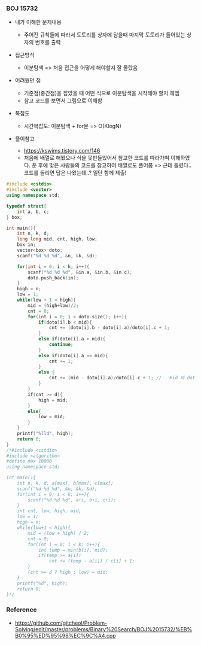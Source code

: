### BOJ 15732

- 내가 이해한 문제내용
	- 주어진 규칙들에 따라서 도토리를 상자에 담을때 마지막 도토리가 들어있는 상자의 번호를 출력


- 접근방식
	- 이분탐색 => 처음 접근을 어떻게 해야할지 잘 몰랐음


- 어려웠던 점
	- 기준점(중간점)을 잡았을 때 어떤 식으로 이분탐색을 시작해야 할지 헤멤
	- 참고 코드를 보면서 그림으로 이해함


- 복잡도
	- 시간복잡도: 이분탐색 + for문 => O(KlogN)
	
	
- 풀이참고
	- https://kswims.tistory.com/146
	- 처음에 배열로 해봤으나 식을 못만들었어서 참고한 코드를 따라가며 이해하였다. 푼 후에 맞은 사람들의 코드를 참고하여 배열로도 풀어봄 => 근데 틀렸다.. 코드를 돌리면 답은 나왔는데..? 일단 함께 제출!
  
  
  
``` cpp
#include <cstdio>
#include <vector>
using namespace std;

typedef struct{
    int a, b, c;
} box;

int main(){
    int n, k, d;
    long long mid, cnt, high, low;
    box in;
    vector<box> doto;
    scanf("%d %d %d", &n, &k, &d);

    for(int i = 0; i < k; i++){
        scanf("%d %d %d", &in.a, &in.b, &in.c);
        doto.push_back(in);
    }
    high = n;
    low = 1;
    while(low + 1 < high){
        mid = (high+low)/2;
        cnt = 0;
        for(int i = 0; i < doto.size(); i++){
            if(doto[i].b < mid){
                cnt += (doto[i].b - doto[i].a)/doto[i].c + 1;
            } 
            else if(doto[i].a > mid){
                continue;
            }
            else if(doto[i].a == mid){
                cnt += 1;
            }
            else {
                cnt += (mid - doto[i].a)/doto[i].c + 1; //   mid 와 doto[i].b가 같을경우 
            }
        }
        if(cnt >= d){
            high = mid;
        }
        else{
            low = mid;
        }
    }
    printf("%lld", high);
    return 0;
}
/*#include <cstdio>
#include <algorithm>
#define max 10000
using namespace std;

int main(){
    int n, k, d, a[max], b[max], c[max];
    scanf("%d %d %d", &n, &k, &d);
    for(int i = 0; i < k; i++){
        scanf("%d %d %d", a+i, b+i, c+i);
    }
    int cnt, low, high, mid;
    low = 1;
    high = n;
    while(low+1 < high){
        mid = (low + high) / 2;
        cnt = 0;
        for(int i = 0; i < k; i++){
            int temp = min(b[i], mid);
            if(temp >= a[i])
                cnt += (temp - a[i]) / c[i] + 1;
        }
        (cnt >= d ? high : low) = mid;
    }
    printf("%d", high);
    return 0;
}*/


```

### Reference 
- https://github.com/gitcheol/Problem-Solving/edit/master/problems/Binary%20Search/BOJ%2015732/%EB%B0%95%ED%95%98%EC%9C%A4.cpp

